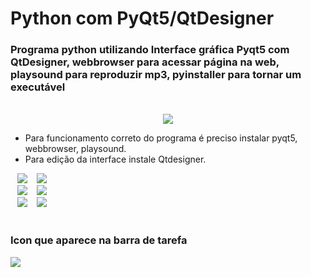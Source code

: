 # Python com PyQt5/QtDesigner

### Programa python utilizando Interface gráfica Pyqt5 com QtDesigner, webbrowser para acessar página na web, playsound para reproduzir mp3, pyinstaller para tornar um executável
<br/>
<div align="center">
 <img src="https://user-images.githubusercontent.com/96980587/162980521-946433e5-3fb2-42fc-9409-00d9aceec981.jpg"/>
</div>

- Para funcionamento correto do programa é preciso instalar pyqt5, webbrowser, playsound.<br>
- Para edição da interface instale Qtdesigner.

<div>
 &ensp;
 <img src="https://user-images.githubusercontent.com/96980587/162981950-078f7607-5dc3-4eae-8b64-784850df858b.png"/>
 &ensp;
 <img src="https://user-images.githubusercontent.com/96980587/162982129-0e344c65-d3a0-445a-ac2c-c7061b88154f.jpg"/>
</div>
<div>
  &ensp;
  <img src="https://user-images.githubusercontent.com/96980587/162982297-2956eabc-49a9-4e89-8fcd-beb12b77b793.jpg"/>
  &ensp;
  <img src="https://user-images.githubusercontent.com/96980587/162982454-73b38d7d-a9b4-445e-9254-9dca2a641e50.jpg"/>
</div>
<div>
  &ensp;
  <img src="https://user-images.githubusercontent.com/96980587/162982601-828a052d-8089-40ee-8b0f-12ddfae61192.jpg"/>
  &ensp;
  <img src="https://user-images.githubusercontent.com/96980587/162982738-7bb30be0-f7de-439f-b19b-5dda5480edbc.jpg"/>
</div>
</br>


 ### Icon que aparece na barra de tarefa 
<div>
 <img src= "https://user-images.githubusercontent.com/96980587/162982904-550988a1-6767-4778-abe5-164d5180393c.jpg"/>
</div>

